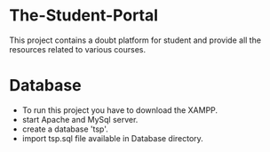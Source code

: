 # The-Student-Portal
This project contains a doubt platform for student and provide all the resources related to various courses.

# Database 
* To run this project you have to download the XAMPP.
* start Apache and MySql server.
* create a database 'tsp'.
* import tsp.sql file available in Database directory.
